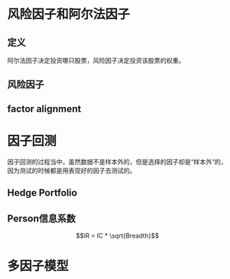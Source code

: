 # 风险因子和阿尔法因子
## 定义
阿尔法因子决定投资哪只股票，风险因子决定投资该股票的权重。
## 风险因子

## factor alignment

# 因子回测
因子回测的过程当中，虽然数据不是样本外的，但是选择的因子却是“样本外”的，因为测试的时候都是用表现好的因子去测试的。
## Hedge Portfolio

## Person信息系数
$$IR = IC * \sqrt{Breadth}$$

# 多因子模型
